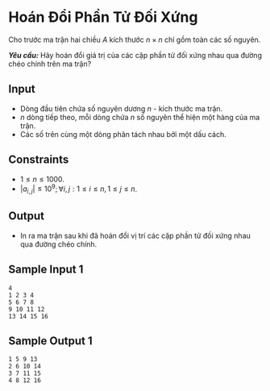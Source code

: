 # Hoán Đổi Phần Tử Đối Xứng

Cho trước ma trận hai chiều $A$ kích thước $n \times n$ chỉ gồm toàn các số nguyên. 

***Yêu cầu:*** Hãy hoán đổi giá trị của các cặp phần tử đối xứng nhau qua đường chéo chính trên ma trận?

## Input

- Dòng đầu tiên chứa số nguyên dương $n$ - kích thước ma trận.
- $n$ dòng tiếp theo, mỗi dòng chứa $n$ số nguyên thể hiện một hàng của ma trận.
- Các số trên cùng một dòng phân tách nhau bởi một dấu cách.

## Constraints

- $1 \le n \le 1000$.
- $|a_{i, j}| \le 10^9; \forall i, j: 1 \le i \le n, 1 \le j \le n$.

## Output

- In ra ma trận sau khi đã hoán đổi vị trí các cặp phần tử đối xứng nhau qua đường chéo chính.

## Sample Input 1

```
4
1 2 3 4
5 6 7 8
9 10 11 12
13 14 15 16
```

## Sample Output 1

```
1 5 9 13 
2 6 10 14 
3 7 11 15 
4 8 12 16
```

